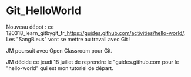 # Git_HelloWorld
Nouveau dépot : ce 120318_learn_gitbygit_fr_https://guides.github.com/activities/hello-world/.
Les  "SangBleus" vont se mettre au travail avec Git !

JM poursuit avec Open Classroom pour Git.

JM décide ce jeudi 18 juillet de reprendre le "guides.github.com pour le "hello-world" qui est mon tutoriel de départ.

